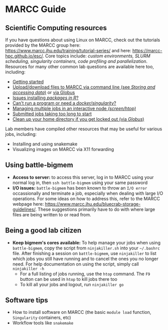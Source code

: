 # MARCC Guide
## Scientific Computing resources
If you have questions about using Linux on MARCC, check out the tutorials provided by the MARCC group here: https://www.marcc.jhu.edu/training/tutorial-series/
and here: https://marcc-hpc.github.io/esc/. Core topics include: *custom environments, SLURM scheduling, singularity containers, code profiling and parallelization*.
Resources for many other common lab questions are available here too, including:
 - [Getting started](https://www.marcc.jhu.edu/training/intro-sessions/)
 - [Upload/download files to MARCC via command line (see *Storing and accessing data*)](https://www.marcc.jhu.edu/getting-started/basic/) or [via Globus](https://www.marcc.jhu.edu/transfer-data-globus/)
 - [Issues installing *packages in R*?](https://www.marcc.jhu.edu/managing-r-packages-a-case-study/)
 - [Can't run a program or need a *docker/singularity*?](https://www.marcc.jhu.edu/managing-r-packages-a-case-study/)
 - [Managing multiple jobs in an interactive node *(screen/htop)*](https://www.marcc.jhu.edu/simple-profiling-with-the-top-utility/)
 - [Submitted jobs taking too long to start](https://www.marcc.jhu.edu/job-priority-and-the-slurm-scheduler/)
 - [Clean up your home directory if you get locked out (via *Globus*)](https://www.marcc.jhu.edu/troubleshoot/globus-clean-home/)
 
Lab members have compiled other resources that may be useful for various jobs, including:
 - Installing and using snakemake
 - Visualizing images on MARCC via X11 forwarding

## Using battle-bigmem
-  **Access to server:** to access this server, log in to MARCC using your normal log in, then `ssh battle-bigmem` using your same password
- **I/O issues:** `battle-bigmem` has been known to throw an `I/O error` occassionally and terminate a job, especially when dealing with large I/O operations. For some ideas on how to address this, refer to the MARCC webpage here: https://www.marcc.jhu.edu/bluecrab-storage-guidelines/. These suggestions primarily have to do with where large files are being written to or read from.
## Being a good lab citizen
- **Keep bigmem's cores available:** To help manage your jobs when using `battle-bigmem`, copy the script from `ninjakiller.sh` into your `~/.bashrc` file. After finishing a session on `battle-bigmem`, use `ninjakiller` to list which jobs you still have running and to cancel the ones you no longer need. For help documentation on using the script, simply call `ninjakiller -h`
  - For a full listing of jobs running, use the `htop` command. The `F9` button can be used in `htop` to kill jobs there too
  - To kill all your jobs and logout, run `ninjakiller go`
## Software tips
- How to install software on MARCC (the basic `module load` function, `Singularity` containers, etc)
- Workflow tools like `snakemake`

